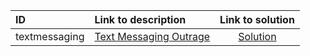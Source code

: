 | ID | Link to description | Link to solution |
|:---|:---|:---:|
| textmessaging | [Text Messaging Outrage](https://open.kattis.com/problems/textmessaging) | [Solution](https://github.com/versenyi98/kattis-solutions/tree/main/solutions/Text%20Messaging%20Outrage)|
